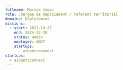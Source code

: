 ```yaml
---
fullname: Marine Jouan
role: Chargée de déploiement / referent territorial
domaine: Déploiement
missions:
  - start: 2021-10-27
    end: 2024-12-30
    status: admin
    employer: ANCT
    startups:
      - aidantsconnect
startups:
  - aidantsconnect
---
```

